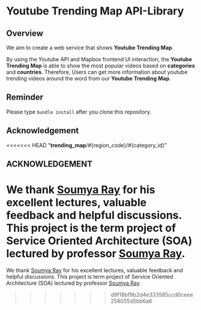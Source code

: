# Youtube Trending Map API-Library

## Overview

We aim to create a web service that shows **Youtube Trending Map**.

By using the Youtube API and Mapbox frontend UI interaction, the **Youtube Trending Map** is able to show the most popular videos based on **categories** and **countries**. Therefore, Users can get more information about youtube trending videos around the word from our **Youtube Trending Map**.

## Reminder
Please type `bundle install` after you clone this repository.

## Acknowledgement

<<<<<<< HEAD
"**trending_map**/#{region_code}/#{category_id}"

## ACKNOWLEDGEMENT

We thank [Soumya Ray](https://soumyaray.com/) for his excellent lectures, valuable feedback and helpful discussions. This project is the term project of Service Oriented Architecture (SOA) lectured by professor [Soumya Ray](https://soumyaray.com/).
=======
We thank [Soumya Ray](https://soumyaray.com/) for his excellent lectures, valuable feedback and helpful discussions. This project is term project of Service Oriented Architecture (SOA) lectured by professor [Soumya Ray](https://soumyaray.com/).
>>>>>>> d9f18bf9b2d4e333585ccd0ceee258055d5bb6a6

